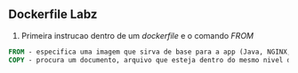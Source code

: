 ## Dockerfile Labz

1.  Primeira instrucao dentro de um *dockerfile* e o comando *FROM*

```dockerfile
FROM - especifica uma imagem que sirva de base para a app (Java, NGINX, Ubuntu, Node, Debian, Maven, Banco de Dados)
COPY - procura um documento, arquivo que esteja dentro do mesmo nivel do *Dockerfile* e copia ele para dentro do container

```
